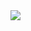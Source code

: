 <a href="https://kyronis.net/">
  <img align="center" src="https://github-profile-trophy.vercel.app/?username=moritz-htk&theme=darkhub&column=3&margin-w=15&margin-h=15" />
</a>
